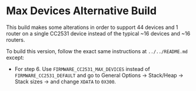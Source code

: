 # Max Devices Alternative Build

This build makes some alterations in order to support 44 devices and 1 router on a single CC2531 device instead of the typical ~16 devices and ~16 routers.

To build this version, follow the exact same instructions at `../../README.md` except:
- For step 6. Use `FIRMWARE_CC2531_MAX_DEVICES` instead of `FIRMWARE_CC2531_DEFAULT` and go to General Options -> Stack/Heap -> Stack sizes -> and change `XDATA` to `0X300`.

